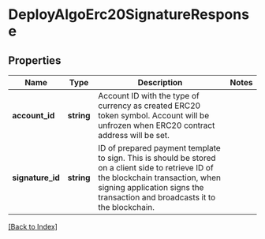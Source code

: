 # DeployAlgoErc20SignatureResponse

## Properties

Name | Type | Description | Notes
------------ | ------------- | ------------- | -------------
**account_id** | **string** | Account ID with the type of currency as created ERC20 token symbol. Account will be unfrozen when ERC20 contract address will be set. |
**signature_id** | **string** | ID of prepared payment template to sign. This is should be stored on a client side to retrieve ID of the blockchain transaction, when signing application signs the transaction and broadcasts it to the blockchain. |

[[Back to Index]](../index.md)
